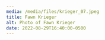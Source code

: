 ```yaml
---
media: /media/files/krieger_07.jpeg
title: Fawn Krieger
alt: Photo of Fawn Krieger
date: 2022-08-29T16:40:00-0500
---
```

